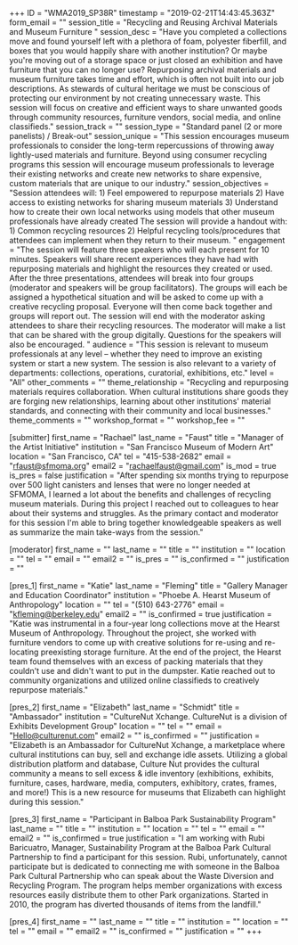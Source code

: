 +++
ID = "WMA2019_SP38R"
timestamp = "2019-02-21T14:43:45.363Z"
form_email = ""
session_title = "Recycling and Reusing Archival Materials and Museum Furniture "
session_desc = "Have you completed a collections move and found yourself left with a plethora of foam, polyester fiberfill, and boxes that you would happily share with another institution? Or maybe you're moving out of a storage space or just closed an exhibition and have furniture that you can no longer use? Repurposing archival materials and museum furniture takes time and effort, which is often not built into our job descriptions. As stewards of cultural heritage we must be conscious of protecting our environment by not creating unnecessary waste. This session will focus on creative and efficient ways to share unwanted goods through community resources, furniture vendors, social media, and online classifieds."
session_track = ""
session_type = "Standard panel (2 or more panelists) / Break-out"
session_unique = "This session encourages museum professionals to consider the long-term repercussions of throwing away lightly-used materials and furniture. Beyond using consumer recycling programs this session will encourage museum professionals to leverage their existing networks and create new networks to share expensive, custom materials that are unique to our industry."
session_objectives = "Session attendees will: 1) Feel empowered to repurpose materials 2) Have access to existing networks for sharing museum materials 3) Understand how to create their own local networks using models that other museum professionals have already created The session will provide a handout with: 1) Common recycling resources 2) Helpful recycling tools/procedures that attendees can implement when they return to their museum. "
engagement = "The session will feature three speakers who will each present for 10 minutes. Speakers will share recent experiences they have had with repurposing materials and highlight the resources they created or used. After the three presentations, attendees will break into four groups (moderator and speakers will be group facilitators). The groups will each be assigned a hypothetical situation and will be asked to come up with a creative recycling proposal. Everyone will then come back together and groups will report out. The session will end with the moderator asking attendees to share their recycling resources. The moderator will make a list that can be shared with the group digitally. Questions for the speakers will also be encouraged. "
audience = "This session is relevant to museum professionals at any level – whether they need to improve an existing system or start a new system. The session is also relevant to a variety of departments: collections, operations, curatorial, exhibitions, etc."
level = "All"
other_comments = ""
theme_relationship = "Recycling and repurposing materials requires collaboration. When cultural institutions share goods they are forging new relationships, learning about other institutions' material standards, and connecting with their community and local businesses."
theme_comments = ""
workshop_format = ""
workshop_fee = ""

[submitter]
first_name = "Rachael"
last_name = "Faust"
title = "Manager of the Artist Initiative"
institution = "San Francisco Museum of Modern Art"
location = "San Francisco, CA"
tel = "415-538-2682"
email = "rfaust@sfmoma.org"
email2 = "rachaelfaust@gmail.com"
is_mod = true
is_pres = false
justification = "After spending six months trying to repurpose over 500 light canisters and lenses that were no longer needed at SFMOMA, I learned a lot about the benefits and challenges of recycling museum materials. During this project I reached out to colleagues to hear about their systems and struggles. As the primary contact and moderator for this session I'm able to bring together knowledgeable speakers as well as summarize the main take-ways from the session."

[moderator]
first_name = ""
last_name = ""
title = ""
institution = ""
location = ""
tel = ""
email = ""
email2 = ""
is_pres = ""
is_confirmed = ""
justification = ""

[pres_1]
first_name = "Katie"
last_name = "Fleming"
title = "Gallery Manager and Education Coordinator"
institution = "Phoebe A. Hearst Museum of Anthropology"
location = ""
tel = "(510) 643-2776"
email = "kfleming@berkeley.edu"
email2 = ""
is_confirmed = true
justification = "Katie was instrumental in a four-year long collections move at the Hearst Museum of Anthropology. Throughout the project, she worked with furniture vendors to come up with creative solutions for re-using and re-locating preexisting storage furniture. At the end of the project, the Hearst team found themselves with an excess of packing materials that they couldn't use and didn't want to put in the dumpster. Katie reached out to community organizations and utilized online classifieds to creatively repurpose materials."

[pres_2]
first_name = "Elizabeth"
last_name = "Schmidt"
title = "Ambassador"
institution = "CultureNut Xchange. CultureNut is a division of Exhibits Development Group"
location = ""
tel = ""
email = "Hello@culturenut.com"
email2 = ""
is_confirmed = ""
justification = "Elizabeth is an Ambassador for CultureNut Xchange, a marketplace where cultural institutions can buy, sell and exchange idle assets. Utilizing a global distribution platform and database, Culture Nut provides the cultural community a means to sell excess & idle inventory (exhibitions, exhibits, furniture, cases, hardware, media, computers, exhibitory, crates, frames, and more!) This is a new resource for museums that Elizabeth can highlight during this session."

[pres_3]
first_name = "Participant in Balboa Park Sustainability Program"
last_name = ""
title = ""
institution = ""
location = ""
tel = ""
email = ""
email2 = ""
is_confirmed = true
justification = "I am working with Rubi Baricuatro, Manager, Sustainability Program at the Balboa Park Cultural Partnership to find a participant for this session. Rubi, unfortunately, cannot participate but is dedicated to connecting me with someone in the Balboa Park Cultural Partnership who can speak about the Waste Diversion and Recycling Program. The program helps member organizations with excess resources easily distribute them to other Park organizations. Started in 2010, the program has diverted thousands of items from the landfill."

[pres_4]
first_name = ""
last_name = ""
title = ""
institution = ""
location = ""
tel = ""
email = ""
email2 = ""
is_confirmed = ""
justification = ""
+++
